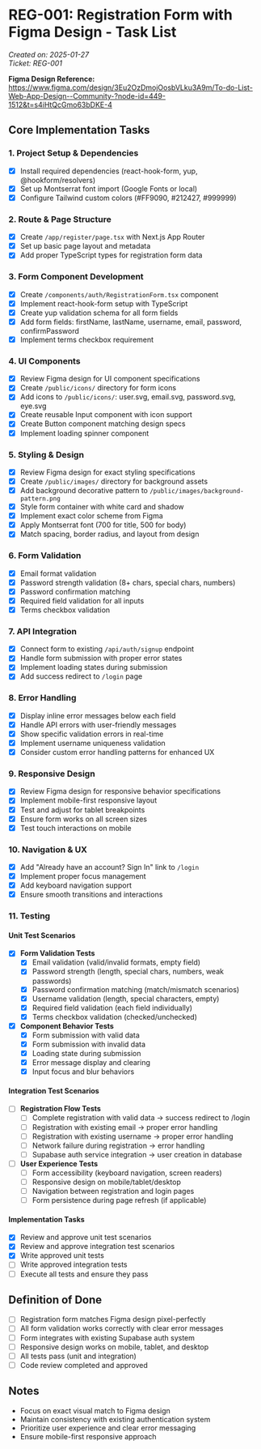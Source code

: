 # REG-001: Registration Form with Figma Design - Task List

_Created on: 2025-01-27_  
_Ticket: REG-001_

**Figma Design Reference:** https://www.figma.com/design/3Eu2OzDmojOosbVLku3A9m/To-do-List-Web-App-Design--Community-?node-id=449-1512&t=s4iHtQcGmo63bDKE-4

## Core Implementation Tasks

### 1. Project Setup & Dependencies
- [x] Install required dependencies (react-hook-form, yup, @hookform/resolvers)
- [x] Set up Montserrat font import (Google Fonts or local)
- [x] Configure Tailwind custom colors (#FF9090, #212427, #999999)

### 2. Route & Page Structure
- [x] Create `/app/register/page.tsx` with Next.js App Router
- [x] Set up basic page layout and metadata
- [x] Add proper TypeScript types for registration form data

### 3. Form Component Development
- [x] Create `/components/auth/RegistrationForm.tsx` component
- [x] Implement react-hook-form setup with TypeScript
- [x] Create yup validation schema for all form fields
- [x] Add form fields: firstName, lastName, username, email, password, confirmPassword
- [x] Implement terms checkbox requirement

### 4. UI Components
- [x] Review Figma design for UI component specifications
- [x] Create `/public/icons/` directory for form icons
- [x] Add icons to `/public/icons/`: user.svg, email.svg, password.svg, eye.svg
- [x] Create reusable Input component with icon support
- [x] Create Button component matching design specs
- [x] Implement loading spinner component

### 5. Styling & Design
- [x] Review Figma design for exact styling specifications
- [x] Create `/public/images/` directory for background assets
- [x] Add background decorative pattern to `/public/images/background-pattern.png`
- [x] Style form container with white card and shadow
- [x] Implement exact color scheme from Figma
- [x] Apply Montserrat font (700 for title, 500 for body)
- [x] Match spacing, border radius, and layout from design

### 6. Form Validation
- [x] Email format validation
- [x] Password strength validation (8+ chars, special chars, numbers)
- [x] Password confirmation matching
- [x] Required field validation for all inputs
- [x] Terms checkbox validation

### 7. API Integration
- [x] Connect form to existing `/api/auth/signup` endpoint
- [x] Handle form submission with proper error states
- [x] Implement loading states during submission
- [x] Add success redirect to `/login` page

### 8. Error Handling
- [x] Display inline error messages below each field
- [x] Handle API errors with user-friendly messages
- [x] Show specific validation errors in real-time
- [x] Implement username uniqueness validation
- [x] Consider custom error handling patterns for enhanced UX

### 9. Responsive Design
- [x] Review Figma design for responsive behavior specifications
- [x] Implement mobile-first responsive layout
- [x] Test and adjust for tablet breakpoints
- [x] Ensure form works on all screen sizes
- [x] Test touch interactions on mobile

### 10. Navigation & UX
- [x] Add "Already have an account? Sign In" link to `/login`
- [x] Implement proper focus management
- [x] Add keyboard navigation support
- [x] Ensure smooth transitions and interactions

### 11. Testing

#### Unit Test Scenarios
- [x] **Form Validation Tests**
  - [x] Email validation (valid/invalid formats, empty field)
  - [x] Password strength (length, special chars, numbers, weak passwords)
  - [x] Password confirmation matching (match/mismatch scenarios)
  - [x] Username validation (length, special characters, empty)
  - [x] Required field validation (each field individually)
  - [x] Terms checkbox validation (checked/unchecked)

- [x] **Component Behavior Tests**
  - [x] Form submission with valid data
  - [x] Form submission with invalid data
  - [x] Loading state during submission
  - [x] Error message display and clearing
  - [x] Input focus and blur behaviors

#### Integration Test Scenarios 
- [ ] **Registration Flow Tests**
  - [ ] Complete registration with valid data → success redirect to /login
  - [ ] Registration with existing email → proper error handling
  - [ ] Registration with existing username → proper error handling
  - [ ] Network failure during registration → error handling
  - [ ] Supabase auth service integration → user creation in database

- [ ] **User Experience Tests**
  - [ ] Form accessibility (keyboard navigation, screen readers)
  - [ ] Responsive design on mobile/tablet/desktop
  - [ ] Navigation between registration and login pages
  - [ ] Form persistence during page refresh (if applicable)

#### Implementation Tasks
- [x] Review and approve unit test scenarios
- [x] Review and approve integration test scenarios
- [x] Write approved unit tests
- [ ] Write approved integration tests
- [ ] Execute all tests and ensure they pass

## Definition of Done

- [ ] Registration form matches Figma design pixel-perfectly
- [ ] All form validation works correctly with clear error messages
- [ ] Form integrates with existing Supabase auth system
- [ ] Responsive design works on mobile, tablet, and desktop
- [ ] All tests pass (unit and integration)
- [ ] Code review completed and approved

## Notes

- Focus on exact visual match to Figma design
- Maintain consistency with existing authentication system
- Prioritize user experience and clear error messaging
- Ensure mobile-first responsive approach